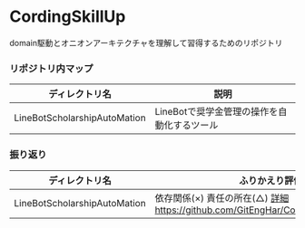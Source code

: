 # CordingSkillUp
domain駆動とオニオンアーキテクチャを理解して習得するためのリポジトリ

### リポジトリ内マップ
| ディレクトリ名                      | 説明                        |
|------------------------------|---------------------------|
| LineBotScholarshipAutoMation | LineBotで奨学金管理の操作を自動化するツール |

### 振り返り
| ディレクトリ名                      | ふりかえり評価                        |
|------------------------------|---------------------------|
| LineBotScholarshipAutoMation | 依存関係(×) 責任の所在(△) [詳細](https://github.com/GitEngHar/CordingSkillUp/issues/2)https://github.com/GitEngHar/CordingSkillUp/issues/2 |
